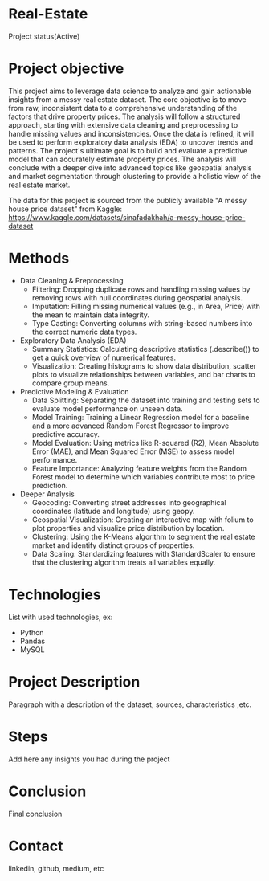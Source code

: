# Real-Estate
  Project status(Active)

# Project objective
  This project aims to leverage data science to analyze and gain actionable insights from a messy real estate dataset. The core objective is to move from raw, inconsistent data to a comprehensive understanding of the factors that drive property prices. The analysis will follow a structured approach, starting with extensive data cleaning and preprocessing to handle missing values and inconsistencies. Once the data is refined, it will be used to perform exploratory data analysis (EDA) to uncover trends and patterns. The project's ultimate goal is to build and evaluate a predictive model that can accurately estimate property prices. The analysis will conclude with a deeper dive into advanced topics like geospatial analysis and market segmentation through clustering to provide a holistic view of the real estate market.

  The data for this project is sourced from the publicly available "A messy house price dataset" from Kaggle:
  https://www.kaggle.com/datasets/sinafadakhah/a-messy-house-price-dataset

# Methods
  - Data Cleaning & Preprocessing
    - Filtering: Dropping duplicate rows and handling missing values by removing rows with null coordinates during geospatial analysis.
    - Imputation: Filling missing numerical values (e.g., in Area, Price) with the mean to maintain data integrity.
    - Type Casting: Converting columns with string-based numbers into the correct numeric data types.
  - Exploratory Data Analysis (EDA)
    - Summary Statistics: Calculating descriptive statistics (.describe()) to get a quick overview of numerical features.
    - Visualization: Creating histograms to show data distribution, scatter plots to visualize relationships between variables, and bar charts to compare group means.
  - Predictive Modeling & Evaluation
    - Data Splitting: Separating the dataset into training and testing sets to evaluate model performance on unseen data.
    - Model Training: Training a Linear Regression model for a baseline and a more advanced Random Forest Regressor to improve predictive accuracy.
    - Model Evaluation: Using metrics like R-squared (R2), Mean Absolute Error (MAE), and Mean Squared Error (MSE) to assess model performance.
    - Feature Importance: Analyzing feature weights from the Random Forest model to determine which variables contribute most to price prediction.
  - Deeper Analysis
    - Geocoding: Converting street addresses into geographical coordinates (latitude and longitude) using geopy.
    - Geospatial Visualization: Creating an interactive map with folium to plot properties and visualize price distribution by location.
    - Clustering: Using the K-Means algorithm to segment the real estate market and identify distinct groups of properties.
    - Data Scaling: Standardizing features with StandardScaler to ensure that the clustering algorithm treats all variables equally.

# Technologies 
  List with used technologies, ex:
  - Python
  - Pandas
  - MySQL

# Project Description
  Paragraph with a description of the dataset, sources, characteristics ,etc.

# Steps
  Add here any insights you had during the project

# Conclusion
  Final conclusion
  
# Contact
  linkedin, github, medium, etc 